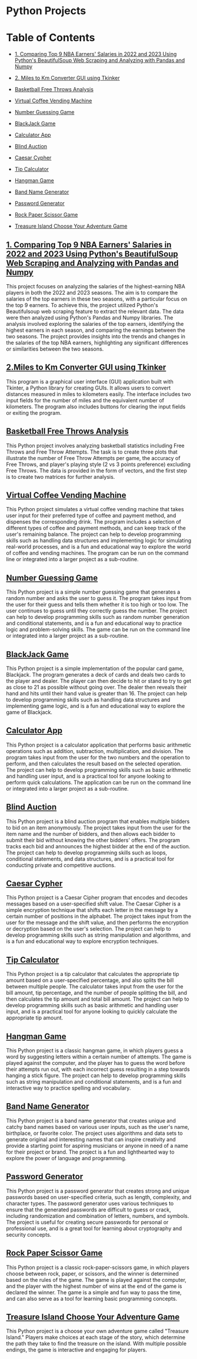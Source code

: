 # Python Projects
# Table of Contents

- [1. Comparing Top 9 NBA Earners' Salaries in 2022 and 2023 Using Python's BeautifulSoup Web Scraping and Analyzing with Pandas and Numpy](#1-Comparing-Top-9-NBA-Earners-Salaries-in-2022-and-2023-Using-Pythons-BeautifulSoup-Web-Scraping-and-Analyzing-with-Pandas-and-Numpy)

- [2. Miles to Km Converter GUI using Tkinker](#2-Miles-to-Km-Converter-GUI-using-Tkinker)

- [Basketball Free Throws Analysis](#Basketball-Free-Throws-Analysis)

- [Virtual Coffee Vending Machine](#Virtual-Coffee-Vending-Machine)

- [Number Guessing Game](#Number-Guessing-Game)

- [BlackJack Game](#BlackJack-Game)

- [Calculator App](#Calculator-App)

- [Blind Auction](#Blind-Auction)

- [Caesar Cypher](#Caesar-Cypher)

- [Tip Calculator](#Tip-Calculator)

- [Hangman Game](#Hangman-Game)

- [Band Name Generator](#Band-Name-Generator)

- [Password Generator](#Password-Generator)

- [Rock Paper Scissor Game](#Rock-Paper-Scissor-Game)

- [Treasure Island Choose Your Adventure Game](#Treasure-Island-Choose-Your-Adventure-Game)


## [1. Comparing Top 9 NBA Earners' Salaries in 2022 and 2023 Using Python's BeautifulSoup Web Scraping and Analyzing with Pandas and Numpy](https://github.com/John-Rivero/Python-Projects/tree/main/1.%20Comparing%20Top%209%20NBA%20Earners'%20Salaries%20in%202022%20and%202023%20Using%20Python's%20BeautifulSoup%20Web%20Scraping%20and%20Analyzing%20with%20Pandas%20and%20Numpy)


This project focuses on analyzing the salaries of the highest-earning NBA players in both the 2022 and 2023 seasons. The aim is to compare the salaries of the top earners in these two seasons, with a particular focus on the top 9 earners. To achieve this, the project utilized Python's Beautifulsoup web scraping feature to extract the relevant data. The data were then analyzed using Python's Pandas and Numpy libraries. The analysis involved exploring the salaries of the top earners, identifying the highest earners in each season, and comparing the earnings between the two seasons. The project provides insights into the trends and changes in the salaries of the top NBA earners, highlighting any significant differences or similarities between the two seasons.


## [2.Miles to Km Converter GUI using Tkinker](https://github.com/John-Rivero/Python-Projects/tree/main/2.%20Miles%20to%20Km%20Converter%20GUI%20using%20Tkinker)


This program is a graphical user interface (GUI) application built with Tkinter, a Python library for creating GUIs. It allows users to convert distances measured in miles to kilometers easily. The interface includes two input fields for the number of miles and the equivalent number of kilometers. The program also includes buttons for clearing the input fields or exiting the program.


## [Basketball Free Throws Analysis](https://github.com/John-Rivero/Python-Projects/tree/main/Basketball%20Free%20Throws%20Analysis)

This Python project involves analyzing basketball statistics including Free Throws and Free Throw Attempts. The task is to create three plots that illustrate the number of Free Throw Attempts per game, the accuracy of Free Throws, and player's playing style (2 vs 3 points preference) excluding Free Throws. The data is provided in the form of vectors, and the first step is to create two matrices for further analysis.


## [Virtual Coffee Vending Machine](https://github.com/John-Rivero/Python-Projects/tree/main/Higher-Lower-Game)


This Python project simulates a virtual coffee vending machine that takes user input for their preferred type of coffee and payment method, and dispenses the corresponding drink. The program includes a selection of different types of coffee and payment methods, and can keep track of the user's remaining balance. The project can help to develop programming skills such as handling data structures and implementing logic for simulating real-world processes, and is a fun and educational way to explore the world of coffee and vending machines. The program can be run on the command line or integrated into a larger project as a sub-routine.


## [Number Guessing Game](https://github.com/John-Rivero/Python-Projects/tree/main/Number-Guessing-Game)


This Python project is a simple number guessing game that generates a random number and asks the user to guess it. The program takes input from the user for their guess and tells them whether it is too high or too low. The user continues to guess until they correctly guess the number. The project can help to develop programming skills such as random number generation and conditional statements, and is a fun and educational way to practice logic and problem-solving skills. The game can be run on the command line or integrated into a larger project as a sub-routine.


## [BlackJack Game](https://github.com/John-Rivero/Python-Projects/tree/main/Blackjack-Game)


This Python project is a simple implementation of the popular card game, Blackjack. The program generates a deck of cards and deals two cards to the player and dealer. The player can then decide to hit or stand to try to get as close to 21 as possible without going over. The dealer then reveals their hand and hits until their hand value is greater than 16. The project can help to develop programming skills such as handling data structures and implementing game logic, and is a fun and educational way to explore the game of Blackjack.


## [Calculator App](https://github.com/John-Rivero/Python-Projects/tree/main/Calculator-App)


This Python project is a calculator application that performs basic arithmetic operations such as addition, subtraction, multiplication, and division. The program takes input from the user for the two numbers and the operation to perform, and then calculates the result based on the selected operation. The project can help to develop programming skills such as basic arithmetic and handling user input, and is a practical tool for anyone looking to perform quick calculations. The application can be run on the command line or integrated into a larger project as a sub-routine.


## [Blind Auction](https://github.com/John-Rivero/Python-Projects/tree/main/Blind-Auction)


This Python project is a blind auction program that enables multiple bidders to bid on an item anonymously. The project takes input from the user for the item name and the number of bidders, and then allows each bidder to submit their bid without knowing the other bidders' offers. The program tracks each bid and announces the highest bidder at the end of the auction. The project can help to develop programming skills such as loops, conditional statements, and data structures, and is a practical tool for conducting private and competitive auctions.


## [Caesar Cypher](https://github.com/John-Rivero/Python-Projects/tree/main/Caesar-Cypher)


This Python project is a Caesar Cipher program that encodes and decodes messages based on a user-specified shift value. The Caesar Cipher is a simple encryption technique that shifts each letter in the message by a certain number of positions in the alphabet. The project takes input from the user for the message and the shift value, and then performs the encryption or decryption based on the user's selection. The project can help to develop programming skills such as string manipulation and algorithms, and is a fun and educational way to explore encryption techniques.


## [Tip Calculator](https://github.com/John-Rivero/Python-Projects/tree/main/Tip-Calculator)


This Python project is a tip calculator that calculates the appropriate tip amount based on a user-specified percentage, and also splits the bill between multiple people. The calculator takes input from the user for the bill amount, tip percentage, and the number of people splitting the bill, and then calculates the tip amount and total bill amount. The project can help to develop programming skills such as basic arithmetic and handling user input, and is a practical tool for anyone looking to quickly calculate the appropriate tip amount.


## [Hangman Game](https://github.com/John-Rivero/Python-Projects/tree/main/Hangman-Game)


This Python project is a classic hangman game, in which players guess a word by suggesting letters within a certain number of attempts. The game is played against the computer, and the player has to guess the word before their attempts run out, with each incorrect guess resulting in a step towards hanging a stick figure. The project can help to develop programming skills such as string manipulation and conditional statements, and is a fun and interactive way to practice spelling and vocabulary.


## [Band Name Generator](https://github.com/John-Rivero/Python-Projects/tree/main/Band-Name-Generator)


This Python project is a band name generator that creates unique and catchy band names based on various user inputs, such as the user's name, birthplace, or favorite color. The project uses algorithms and data sets to generate original and interesting names that can inspire creativity and provide a starting point for aspiring musicians or anyone in need of a name for their project or brand. The project is a fun and lighthearted way to explore the power of language and programming.


## [Password Generator](https://github.com/John-Rivero/Python-Projects/tree/main/Password-Generator)

This Python project is a password generator that creates strong and unique passwords based on user-specified criteria, such as length, complexity, and character types. The password generator uses various techniques to ensure that the generated passwords are difficult to guess or crack, including randomization and combination of letters, numbers, and symbols. The project is useful for creating secure passwords for personal or professional use, and is a great tool for learning about cryptography and security concepts.


## [Rock Paper Scissor Game](https://github.com/John-Rivero/Python-Projects/tree/main/Rock-Paper-Scissor-Game)


This Python project is a classic rock-paper-scissors game, in which players choose between rock, paper, or scissors, and the winner is determined based on the rules of the game. The game is played against the computer, and the player with the highest number of wins at the end of the game is declared the winner. The game is a simple and fun way to pass the time, and can also serve as a tool for learning basic programming concepts.


## [Treasure Island Choose Your Adventure Game](https://github.com/John-Rivero/Python-Projects/tree/main/Treasure-Island-Choose-Your-Adventure)


This Python project is a choose your own adventure game called "Treasure Island." Players make choices at each stage of the story, which determine the path they take to find the treasure on the island. With multiple possible endings, the game is interactive and engaging for players.
